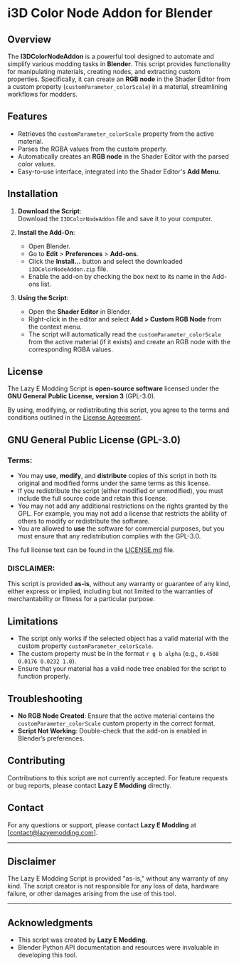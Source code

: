 # i3D Color Node Addon for Blender

## Overview

The **I3DColorNodeAddon** is a powerful tool designed to automate and simplify various modding tasks in **Blender**. This script provides functionality for manipulating materials, creating nodes, and extracting custom properties. Specifically, it can create an **RGB node** in the Shader Editor from a custom property (`customParameter_colorScale`) in a material, streamlining workflows for modders.

## Features

- Retrieves the `customParameter_colorScale` property from the active material.
- Parses the RGBA values from the custom property.
- Automatically creates an **RGB node** in the Shader Editor with the parsed color values.
- Easy-to-use interface, integrated into the Shader Editor's **Add Menu**.

## Installation

1. **Download the Script**:  
   Download the `I3DColorNodeAddon` file and save it to your computer.

2. **Install the Add-On**:
   - Open Blender.
   - Go to **Edit** > **Preferences** > **Add-ons**.
   - Click the **Install...** button and select the downloaded `i3DColorNodeAddon.zip` file.
   - Enable the add-on by checking the box next to its name in the Add-ons list.

3. **Using the Script**:
   - Open the **Shader Editor** in Blender.
   - Right-click in the editor and select **Add > Custom RGB Node** from the context menu.
   - The script will automatically read the `customParameter_colorScale` from the active material (if it exists) and create an RGB node with the corresponding RGBA values.

## License

The Lazy E Modding Script is **open-source software** licensed under the **GNU General Public License, version 3** (GPL-3.0).

By using, modifying, or redistributing this script, you agree to the terms and conditions outlined in the [License Agreement](LICENSE).

## GNU General Public License (GPL-3.0)

### Terms:
- You may **use**, **modify**, and **distribute** copies of this script in both its original and modified forms under the same terms as this license.
- If you redistribute the script (either modified or unmodified), you must include the full source code and retain this license.
- You may not add any additional restrictions on the rights granted by the GPL. For example, you may not add a license that restricts the ability of others to modify or redistribute the software.
- You are allowed to **use** the software for commercial purposes, but you must ensure that any redistribution complies with the GPL-3.0.

The full license text can be found in the [LICENSE.md](LICENSE) file.

### DISCLAIMER:
This script is provided **as-is**, without any warranty or guarantee of any kind, either express or implied, including but not limited to the warranties of merchantability or fitness for a particular purpose.

## Limitations

- The script only works if the selected object has a valid material with the custom property `customParameter_colorScale`.
- The custom property must be in the format `r g b alpha` (e.g., `0.4508 0.0176 0.0232 1.0`).
- Ensure that your material has a valid node tree enabled for the script to function properly.

## Troubleshooting

- **No RGB Node Created**: Ensure that the active material contains the `customParameter_colorScale` custom property in the correct format.
- **Script Not Working**: Double-check that the add-on is enabled in Blender’s preferences.

## Contributing

Contributions to this script are not currently accepted. For feature requests or bug reports, please contact **Lazy E Modding** directly.

## Contact

For any questions or support, please contact **Lazy E Modding** at [contact@lazyemodding.com].

---

## Disclaimer

The Lazy E Modding Script is provided "as-is," without any warranty of any kind. The script creator is not responsible for any loss of data, hardware failure, or other damages arising from the use of this tool.

---

## Acknowledgments

- This script was created by **Lazy E Modding**.
- Blender Python API documentation and resources were invaluable in developing this tool.
